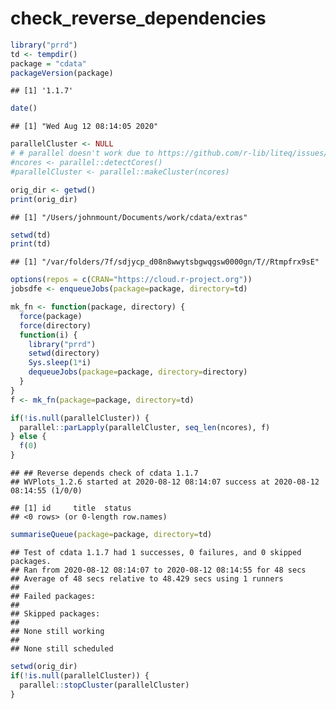 check\_reverse\_dependencies
================

``` r
library("prrd")
td <- tempdir()
package = "cdata"
packageVersion(package)
```

    ## [1] '1.1.7'

``` r
date()
```

    ## [1] "Wed Aug 12 08:14:05 2020"

``` r
parallelCluster <- NULL
# # parallel doesn't work due to https://github.com/r-lib/liteq/issues/22
#ncores <- parallel::detectCores()
#parallelCluster <- parallel::makeCluster(ncores)

orig_dir <- getwd()
print(orig_dir)
```

    ## [1] "/Users/johnmount/Documents/work/cdata/extras"

``` r
setwd(td)
print(td)
```

    ## [1] "/var/folders/7f/sdjycp_d08n8wwytsbgwqgsw0000gn/T//Rtmpfrx9sE"

``` r
options(repos = c(CRAN="https://cloud.r-project.org"))
jobsdfe <- enqueueJobs(package=package, directory=td)

mk_fn <- function(package, directory) {
  force(package)
  force(directory)
  function(i) {
    library("prrd")
    setwd(directory)
    Sys.sleep(1*i)
    dequeueJobs(package=package, directory=directory)
  }
}
f <- mk_fn(package=package, directory=td)

if(!is.null(parallelCluster)) {
  parallel::parLapply(parallelCluster, seq_len(ncores), f)
} else {
  f(0)
}
```

    ## ## Reverse depends check of cdata 1.1.7 
    ## WVPlots_1.2.6 started at 2020-08-12 08:14:07 success at 2020-08-12 08:14:55 (1/0/0)

    ## [1] id     title  status
    ## <0 rows> (or 0-length row.names)

``` r
summariseQueue(package=package, directory=td)
```

    ## Test of cdata 1.1.7 had 1 successes, 0 failures, and 0 skipped packages. 
    ## Ran from 2020-08-12 08:14:07 to 2020-08-12 08:14:55 for 48 secs 
    ## Average of 48 secs relative to 48.429 secs using 1 runners
    ## 
    ## Failed packages:   
    ## 
    ## Skipped packages:   
    ## 
    ## None still working
    ## 
    ## None still scheduled

``` r
setwd(orig_dir)
if(!is.null(parallelCluster)) {
  parallel::stopCluster(parallelCluster)
}
```
